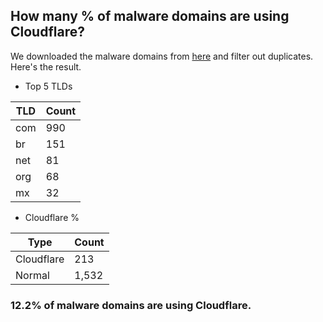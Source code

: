 ## How many % of malware domains are using Cloudflare?


We downloaded the malware domains from [here](https://urlhaus.abuse.ch) and filter out duplicates.
Here's the result.


[//]: # (start replacement)


- Top 5 TLDs

| TLD | Count |
| --- | --- |
| com | 990 |
| br | 151 |
| net | 81 |
| org | 68 |
| mx | 32 |


- Cloudflare %

| Type | Count |
| --- | --- |
| Cloudflare | 213 |
| Normal | 1,532 |


### 12.2% of malware domains are using Cloudflare.
